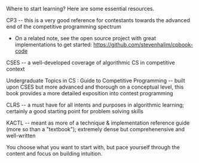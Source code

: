 Where to start learning? Here are some essential resources. 

CP3 -- this is a very good reference for contestants towards the advanced end of the competitive programming spectrum
- On a related note, see the open source project with great implementations to get started: https://github.com/stevenhalim/cpbook-code

CSES -- a well-developed coverage of algorithmic CS in competitive context

Undergraduate Topics in CS : Guide to Competitive Programming -- built upon CSES but more advanced and thorough on a conceptual level, this book provides a more detailed exposition into contest programming 

CLRS -- a must have for all intents and purposes in algorithmic learning; certainly a good starting point for problem solving skills

KACTL -- meant as more of a technique & implementation reference guide (more so than a "textbook"); extremely dense but comprehenensive and well-written

You choose what you want to start with, but pace yourself through the content and focus on building intuition. 

